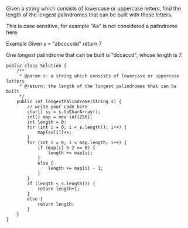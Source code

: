 
Given a string which consists of lowercase or uppercase letters, find the length of the longest palindromes that can be built with those letters.

This is case sensitive, for example "Aa" is not considered a palindrome here.

Example
Given s = "abccccdd" return 7

One longest palindrome that can be built is "dccaccd", whose length is 7.

    public class Solution {
        /**
         * @param s: a string which consists of lowercase or uppercase letters
         * @return: the length of the longest palindromes that can be built
         */
        public int longestPalindrome(String s) {
            // write your code here
            char[] ss = s.toCharArray();
            int[] map = new int[256];
            int length = 0;
            for (int i = 0; i < s.length(); i++) {
                map[ss[i]]++;
            }
            for (int i = 0; i < map.length; i++) {
                if (map[i] % 2 == 0) {
                    length += map[i];
                }
                else {
                    length += map[i] - 1;
                }
            }
            if (length < s.length()) {
                return length+1;
            }
            else {
                return length;
            }
        }
    }
